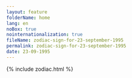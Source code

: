 ```yaml
---
layout: feature
folderName: home
lang: en
noBox: true
nointernationalization: true
fileName: zodiac-sign-for-23-september-1995
permalink: zodiac-sign-for-23-september-1995
date: 23-09-1995
---
```

{% include zodiac.html %}
